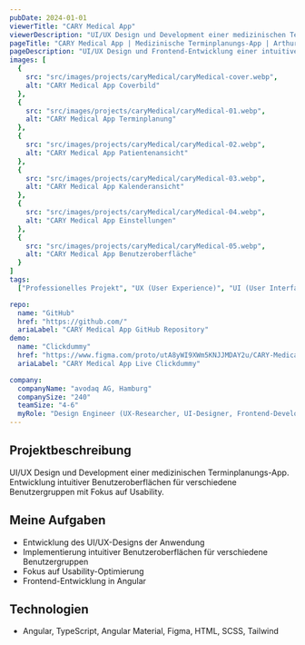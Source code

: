 ```yaml
---
pubDate: 2024-01-01
viewerTitle: "CARY Medical App"
viewerDescription: "UI/UX Design und Development einer medizinischen Terminplanungs-App"
pageTitle: "CARY Medical App | Medizinische Terminplanungs-App | Arthur Ersosi"
pageDescription: "UI/UX Design und Frontend-Entwicklung einer intuitiven medizinischen Terminplanungs-App mit Angular."
images: [
  {
    src: "src/images/projects/caryMedical/caryMedical-cover.webp",
    alt: "CARY Medical App Coverbild"
  },
  {
    src: "src/images/projects/caryMedical/caryMedical-01.webp",
    alt: "CARY Medical App Terminplanung"
  },
  {
    src: "src/images/projects/caryMedical/caryMedical-02.webp",
    alt: "CARY Medical App Patientenansicht"
  },
  {
    src: "src/images/projects/caryMedical/caryMedical-03.webp",
    alt: "CARY Medical App Kalenderansicht"
  },
  {
    src: "src/images/projects/caryMedical/caryMedical-04.webp",
    alt: "CARY Medical App Einstellungen"
  },
  {
    src: "src/images/projects/caryMedical/caryMedical-05.webp",
    alt: "CARY Medical App Benutzeroberfläche"
  }
]
tags:
  ["Professionelles Projekt", "UX (User Experience)", "UI (User Interface)", "Frontend-Entwicklung"]

repo:
  name: "GitHub"
  href: "https://github.com/"
  ariaLabel: "CARY Medical App GitHub Repository"
demo:
  name: "Clickdummy"
  href: "https://www.figma.com/proto/utA8yWI9XWm5KNJJMDAY2u/CARY-Medical-%E2%80%93-Clickdummy?node-id=3-39&t=XorI7lhwAwQGlNNj-1&scaling=contain&content-scaling=fixed&page-id=0%3A1&starting-point-node-id=3%3A39"
  ariaLabel: "CARY Medical App Live Clickdummy"

company:
  companyName: "avodaq AG, Hamburg"
  companySize: "240"
  teamSize: "4-6"
  myRole: "Design Engineer (UX-Researcher, UI-Designer, Frontend-Developer)"
---
```


## Projektbeschreibung

UI/UX Design und Development einer medizinischen Terminplanungs-App. Entwicklung intuitiver Benutzeroberflächen für
verschiedene Benutzergruppen mit Fokus auf Usability.

## Meine Aufgaben

- Entwicklung des UI/UX-Designs der Anwendung
- Implementierung intuitiver Benutzeroberflächen für verschiedene Benutzergruppen
- Fokus auf Usability-Optimierung
- Frontend-Entwicklung in Angular

## Technologien

- Angular, TypeScript, Angular Material, Figma, HTML, SCSS, Tailwind
